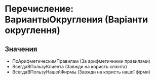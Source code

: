 ﻿# Перечисление: ВариантыОкругления (Варіанти округлення)

## Значения

- ПоАрифметическимПравилам (За арифметичними правилами)
- ВсегдаВПользуКлиента (Завжди на користь клієнта)
- ВсегдаВПользуНашейФирмы (Завжди на користь нашої фірми)

